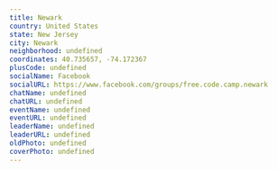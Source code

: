 ```yaml
---
title: Newark
country: United States
state: New Jersey
city: Newark
neighborhood: undefined
coordinates: 40.735657, -74.172367
plusCode: undefined
socialName: Facebook
socialURL: https://www.facebook.com/groups/free.code.camp.newark
chatName: undefined
chatURL: undefined
eventName: undefined
eventURL: undefined
leaderName: undefined
leaderURL: undefined
oldPhoto: undefined
coverPhoto: undefined
---
```

